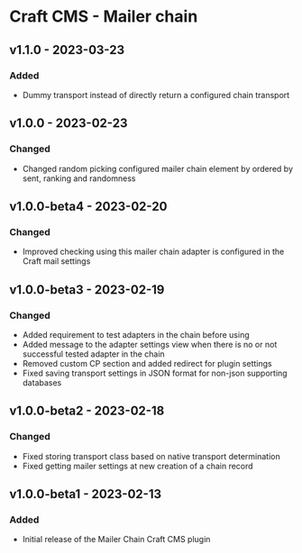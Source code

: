 # Craft CMS - Mailer chain

## v1.1.0 - 2023-03-23

### Added

- Dummy transport instead of directly return a configured chain transport 

## v1.0.0 - 2023-02-23

### Changed

- Changed random picking configured mailer chain element by ordered by sent, ranking and randomness

## v1.0.0-beta4 - 2023-02-20

### Changed

- Improved checking using this mailer chain adapter is configured in the Craft mail settings

## v1.0.0-beta3 - 2023-02-19

### Changed

- Added requirement to test adapters in the chain before using
- Added message to the adapter settings view when there is no or not successful tested adapter in the chain
- Removed custom CP section and added redirect for plugin settings
- Fixed saving transport settings in JSON format for non-json supporting databases

## v1.0.0-beta2 - 2023-02-18

### Changed

- Fixed storing transport class based on native transport determination
- Fixed getting mailer settings at new creation of a chain record

## v1.0.0-beta1 - 2023-02-13

### Added

- Initial release of the Mailer Chain Craft CMS plugin